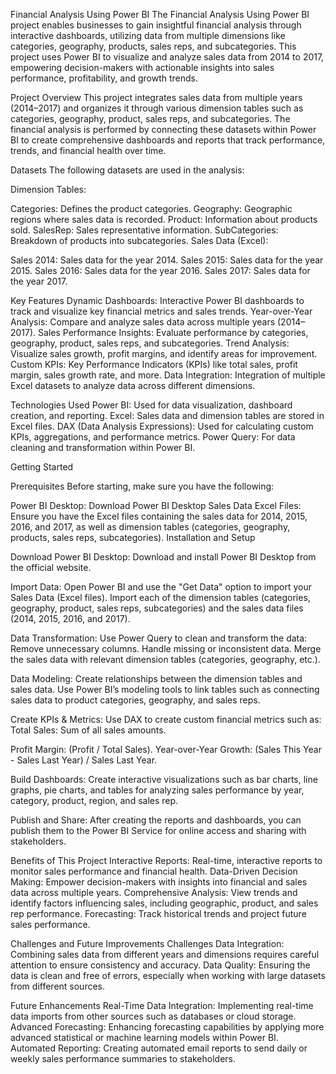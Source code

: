 
Financial Analysis Using Power BI
The Financial Analysis Using Power BI project enables businesses to gain insightful financial analysis through interactive dashboards, utilizing data from multiple dimensions like categories, geography, products, sales reps, and subcategories. This project uses Power BI to visualize and analyze sales data from 2014 to 2017, empowering decision-makers with actionable insights into sales performance, profitability, and growth trends.

Project Overview
This project integrates sales data from multiple years (2014–2017) and organizes it through various dimension tables such as categories, geography, product, sales reps, and subcategories. The financial analysis is performed by connecting these datasets within Power BI to create comprehensive dashboards and reports that track performance, trends, and financial health over time.

Datasets
The following datasets are used in the analysis:

Dimension Tables:

Categories: Defines the product categories.
Geography: Geographic regions where sales data is recorded.
Product: Information about products sold.
SalesRep: Sales representative information.
SubCategories: Breakdown of products into subcategories.
Sales Data (Excel):

Sales 2014: Sales data for the year 2014.
Sales 2015: Sales data for the year 2015.
Sales 2016: Sales data for the year 2016.
Sales 2017: Sales data for the year 2017.

Key Features
Dynamic Dashboards: Interactive Power BI dashboards to track and visualize key financial metrics and sales trends.
Year-over-Year Analysis: Compare and analyze sales data across multiple years (2014–2017).
Sales Performance Insights: Evaluate performance by categories, geography, product, sales reps, and subcategories.
Trend Analysis: Visualize sales growth, profit margins, and identify areas for improvement.
Custom KPIs: Key Performance Indicators (KPIs) like total sales, profit margin, sales growth rate, and more.
Data Integration: Integration of multiple Excel datasets to analyze data across different dimensions.

Technologies Used
Power BI: Used for data visualization, dashboard creation, and reporting.
Excel: Sales data and dimension tables are stored in Excel files.
DAX (Data Analysis Expressions): Used for calculating custom KPIs, aggregations, and performance metrics.
Power Query: For data cleaning and transformation within Power BI.

Getting Started

Prerequisites
Before starting, make sure you have the following:

Power BI Desktop: Download Power BI Desktop
Sales Data Excel Files: Ensure you have the Excel files containing the sales data for 2014, 2015, 2016, and 2017, as well as dimension tables (categories, geography, products, sales reps, subcategories).
Installation and Setup

Download Power BI Desktop:
Download and install Power BI Desktop from the official website.

Import Data:
Open Power BI and use the "Get Data" option to import your Sales Data (Excel files).
Import each of the dimension tables (categories, geography, product, sales reps, subcategories) and the sales data files (2014, 2015, 2016, and 2017).

Data Transformation:
Use Power Query to clean and transform the data:
Remove unnecessary columns.
Handle missing or inconsistent data.
Merge the sales data with relevant dimension tables (categories, geography, etc.).

Data Modeling:
Create relationships between the dimension tables and sales data.
Use Power BI’s modeling tools to link tables such as connecting sales data to product categories, geography, and sales reps.

Create KPIs & Metrics:
Use DAX to create custom financial metrics such as:
Total Sales: Sum of all sales amounts.

Profit Margin: (Profit / Total Sales).
Year-over-Year Growth: (Sales This Year - Sales Last Year) / Sales Last Year.

Build Dashboards:
Create interactive visualizations such as bar charts, line graphs, pie charts, and tables for analyzing sales performance by year, category, product, region, and sales rep.

Publish and Share:
After creating the reports and dashboards, you can publish them to the Power BI Service for online access and sharing with stakeholders.

Benefits of This Project
Interactive Reports: Real-time, interactive reports to monitor sales performance and financial health.
Data-Driven Decision Making: Empower decision-makers with insights into financial and sales data across multiple years.
Comprehensive Analysis: View trends and identify factors influencing sales, including geographic, product, and sales rep performance.
Forecasting: Track historical trends and project future sales performance.

Challenges and Future Improvements
Challenges
Data Integration: Combining sales data from different years and dimensions requires careful attention to ensure consistency and accuracy.
Data Quality: Ensuring the data is clean and free of errors, especially when working with large datasets from different sources.

Future Enhancements
Real-Time Data Integration: Implementing real-time data imports from other sources such as databases or cloud storage.
Advanced Forecasting: Enhancing forecasting capabilities by applying more advanced statistical or machine learning models within Power BI.
Automated Reporting: Creating automated email reports to send daily or weekly sales performance summaries to stakeholders.
